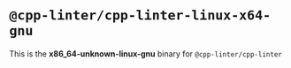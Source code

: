 # `@cpp-linter/cpp-linter-linux-x64-gnu`

This is the **x86_64-unknown-linux-gnu** binary for `@cpp-linter/cpp-linter`
